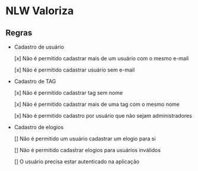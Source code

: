 # NLW Valoriza

## Regras

- Cadastro de usuário
    
    [x] Não é permitido cadastrar mais de um usuário com o mesmo e-mail

    [x] Não é permitido cadastrar usuário sem e-mail

- Cadastro de TAG

    [x] Não é permitido cadastrar tag sem nome

    [x] Não é permitido cadastrar mais de uma tag com o mesmo nome 

    [x] Não é permitido cadastro por usuário que não sejam administradores

- Cadastro de elogios

    [] Não é permitido um usuário cadastrar um elogio para si

    [] Não é permitido cadastrar elogios para usuários inválidos

    [] O usuário precisa estar autenticado na aplicação
